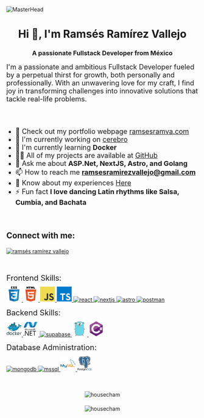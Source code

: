 ![MasterHead](https://ramsesramva.com/img/banner/ramsesrmz_banner.jpg)

<h1 align="center">Hi 👋, I'm Ramsés Ramírez Vallejo</h1>
<h3 align="center">A passionate Fullstack Developer from México</h3>

<div style="display: flex; align-items: center; margin-top:10px;">
<span style="font-size: 18px">
    I'm a passionate and ambitious Fullstack Developer fueled by a perpetual thirst for growth, both personally and professionally. With an unwavering love for my craft, I find joy in transforming challenges into innovative solutions that tackle real-life problems.
</span>
</div>

<div style="display: flex; align-items: center; margin-top:50px;">
    <!-- <img src="https://ramsesramva.com/img/ramsesrmz-bg-white.jpg" alt="housecham" width="250" style="margin-right: 20px; border-radius:999px" /> -->
    <ul style="height: 100%;">
        <li style="font-size: 18px;">🚀 Check out my portfolio webpage <a href="https://ramsesramva.com/" target="_blank">ramsesramva.com</a></li>
        <li style="font-size: 18px;">🔭 I'm currently working on <a href="https://github.com/HouseCham/cerebro" target="_blank">cerebro</a></li>
        <li style="font-size: 18px;">🌱 I'm currently learning <strong>Docker</strong></li>
        <li style="font-size: 18px;">👨‍💻 All of my projects are available at <a href="https://github.com/HouseCham?tab=repositories" target="_blank">GitHub</a></li>
        <li style="font-size: 18px;">💬 Ask me about <strong>ASP.Net, NextJS, Astro, and Golang</strong></li>
        <li style="font-size: 18px;">📫 How to reach me <a href="mailto:ramsesramirezvallejo@gmail.com"><strong>ramsesramirezvallejo@gmail.com</strong></a></li>
        <li style="font-size: 18px;">📄 Know about my experiences <a href="https://ramsesramva.com/experience/" target="_blank">Here</a></li>
        <li style="font-size: 18px;">⚡ Fun fact <strong>I love dancing Latin rhythms like Salsa, Cumbia, and Bachata</strong></li>
    </ul>
</div>

<h2 align="left" style="margin-top:50px;">Connect with me:</h3>
<p align="left">
<a href="https://www.linkedin.com/in/rams%C3%A9s-ram%C3%ADrez-vallejo-701367229/" target="blank"><img align="center" src="https://raw.githubusercontent.com/rahuldkjain/github-profile-readme-generator/master/src/images/icons/Social/linked-in-alt.svg" alt="ramsés ramírez vallejo" height="30" width="40" /></a>
</p>

<div style="margin-top:50px;">
<span align="left" style="font-size: 20px;">Frontend Skills:</span>
<p align="left" style="margin-top:10px">
<a href="https://www.w3schools.com/css/" target="_blank" rel="noreferrer"> <img src="https://raw.githubusercontent.com/devicons/devicon/master/icons/css3/css3-original-wordmark.svg" alt="css3" width="40" height="40"/> </a>
<a href="https://www.w3.org/html/" target="_blank" rel="noreferrer"> <img src="https://raw.githubusercontent.com/devicons/devicon/master/icons/html5/html5-original-wordmark.svg" alt="html5" width="40" height="40"/> </a>
<a href="https://developer.mozilla.org/en-US/docs/Web/JavaScript" target="_blank" rel="noreferrer"> <img src="https://raw.githubusercontent.com/devicons/devicon/master/icons/javascript/javascript-original.svg" alt="javascript" width="40" height="40"/> </a>
<a href="https://www.typescriptlang.org/" target="_blank" rel="noreferrer"> <img src="https://raw.githubusercontent.com/devicons/devicon/master/icons/typescript/typescript-original.svg" alt="typescript" width="40" height="40"/> </a>
<a href="https://react.dev/" target="_blank" rel="noreferrer"> <img src="https://upload.wikimedia.org/wikipedia/commons/thumb/a/a7/React-icon.svg/512px-React-icon.svg.png" alt="react" width="40"/> </a>
<a href="https://nextjs.org/" target="_blank" rel="noreferrer"> <img src="https://seeklogo.com/images/N/next-js-logo-8FCFF51DD2-seeklogo.com.png" alt="nextjs" width="40"/> </a>
<a href="https://astro.build/" target="_blank" rel="noreferrer"> <img src="https://avatars.githubusercontent.com/u/44914786?s=280&v=4" alt="astro" width="40"/> </a>
<a href="https://postman.com" target="_blank" rel="noreferrer"> <img src="https://www.vectorlogo.zone/logos/getpostman/getpostman-icon.svg" alt="postman" width="40" height="40"/> </a>
</p>
</div>

<div style="margin-top:10px;">
<span align="left" style="font-size: 20px;">Backend Skills:</span>
<p align="left" style="margin-top:10px">
<a href="https://www.docker.com/" target="_blank" rel="noreferrer"> <img src="https://raw.githubusercontent.com/devicons/devicon/master/icons/docker/docker-original-wordmark.svg" alt="docker" width="40" height="40"/> </a>
<a href="https://dotnet.microsoft.com/" target="_blank" rel="noreferrer"> <img src="https://raw.githubusercontent.com/devicons/devicon/master/icons/dot-net/dot-net-original-wordmark.svg" alt="dotnet" width="40" height="40"/> </a>
<a href="https://supabase.com/" target="_blank" rel="noreferrer"> <img src="https://miro.medium.com/v2/resize:fit:1400/0*QzPzYLTNRX7p5Rsl" alt="supabase" width="40" height="40"/> </a><a href="https://golang.org" target="_blank" rel="noreferrer"> <img src="https://raw.githubusercontent.com/devicons/devicon/master/icons/go/go-original.svg" alt="go" width="40" height="40"/> </a>
<a href="https://www.w3schools.com/cs/" target="_blank" rel="noreferrer"> <img src="https://raw.githubusercontent.com/devicons/devicon/master/icons/csharp/csharp-original.svg" alt="csharp" width="40" height="40"/> </a>
</p>
</div>

<div style="margin-top:10px;">
<span align="left" style="font-size: 20px;">Database Administration:</span>
<p align="left" style="margin-top:10px">
<a href="https://www.mongodb.com/" target="_blank" rel="noreferrer"> <img src="https://www.svgrepo.com/show/331488/mongodb.svg" alt="mongodb" width="40" height="40"/> </a> 
<a href="https://www.microsoft.com/en-us/sql-server" target="_blank" rel="noreferrer"> <img src="https://www.svgrepo.com/show/303229/microsoft-sql-server-logo.svg" alt="mssql" width="40" height="40"/> </a> 
<a href="https://www.mysql.com/" target="_blank" rel="noreferrer"> <img src="https://raw.githubusercontent.com/devicons/devicon/master/icons/mysql/mysql-original-wordmark.svg" alt="mysql" width="40" height="40"/> </a>
<a href="https://www.postgresql.org" target="_blank" rel="noreferrer"> <img src="https://raw.githubusercontent.com/devicons/devicon/master/icons/postgresql/postgresql-original-wordmark.svg" alt="postgresql" width="40" height="40"/> </a>
</p>
</div>


<div style="text-align: center; margin-top:50px">
        <img src="https://github-readme-streak-stats.herokuapp.com/?user=housecham&" alt="housecham" />
    </div>
<div style="display: flex; justify-content: space-around; margin-top:20px">
    <!-- <div style="text-align: center;">
        <img src="https://github-readme-stats.vercel.app/api?username=housecham&show_icons=true&locale=en" alt="housecham" />
    </div> -->
    <div style="text-align: center;">
        <img src="https://github-readme-stats.vercel.app/api/top-langs?username=housecham&show_icons=true&locale=en&layout=compact" alt="housecham" />
    </div>
</div>
